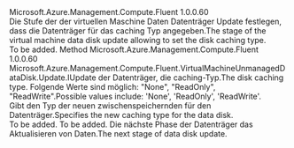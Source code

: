 <Type Name="IWithDiskCaching" FullName="Microsoft.Azure.Management.Compute.Fluent.VirtualMachineUnmanagedDataDisk.Update.IWithDiskCaching">
  <TypeSignature Language="C#" Value="public interface IWithDiskCaching" />
  <TypeSignature Language="ILAsm" Value=".class public interface auto ansi abstract IWithDiskCaching" />
  <TypeSignature Language="DocId" Value="T:Microsoft.Azure.Management.Compute.Fluent.VirtualMachineUnmanagedDataDisk.Update.IWithDiskCaching" />
  <TypeSignature Language="VB.NET" Value="Public Interface IWithDiskCaching" />
  <TypeSignature Language="F#" Value="type IWithDiskCaching = interface" />
  <AssemblyInfo>
    <AssemblyName>Microsoft.Azure.Management.Compute.Fluent</AssemblyName>
    <AssemblyVersion>1.0.0.60</AssemblyVersion>
  </AssemblyInfo>
  <Interfaces />
  <Docs>
    <summary>
            <span data-ttu-id="528cf-101">Die Stufe der der virtuellen Maschine Daten Datenträger Update festlegen, dass die Datenträger für das caching Typ angegeben.</span><span class="sxs-lookup"><span data-stu-id="528cf-101">The stage of the virtual machine data disk update allowing to set the disk caching type.</span></span>
            </summary>
    <remarks>To be added.</remarks>
  </Docs>
  <Members>
    <Member MemberName="WithCaching">
      <MemberSignature Language="C#" Value="public Microsoft.Azure.Management.Compute.Fluent.VirtualMachineUnmanagedDataDisk.Update.IUpdate WithCaching (Microsoft.Azure.Management.Compute.Fluent.Models.CachingTypes cachingType);" />
      <MemberSignature Language="ILAsm" Value=".method public hidebysig newslot virtual instance class Microsoft.Azure.Management.Compute.Fluent.VirtualMachineUnmanagedDataDisk.Update.IUpdate WithCaching(valuetype Microsoft.Azure.Management.Compute.Fluent.Models.CachingTypes cachingType) cil managed" />
      <MemberSignature Language="DocId" Value="M:Microsoft.Azure.Management.Compute.Fluent.VirtualMachineUnmanagedDataDisk.Update.IWithDiskCaching.WithCaching(Microsoft.Azure.Management.Compute.Fluent.Models.CachingTypes)" />
      <MemberSignature Language="VB.NET" Value="Public Function WithCaching (cachingType As CachingTypes) As IUpdate" />
      <MemberSignature Language="F#" Value="abstract member WithCaching : Microsoft.Azure.Management.Compute.Fluent.Models.CachingTypes -&gt; Microsoft.Azure.Management.Compute.Fluent.VirtualMachineUnmanagedDataDisk.Update.IUpdate" Usage="iWithDiskCaching.WithCaching cachingType" />
      <MemberType>Method</MemberType>
      <AssemblyInfo>
        <AssemblyName>Microsoft.Azure.Management.Compute.Fluent</AssemblyName>
        <AssemblyVersion>1.0.0.60</AssemblyVersion>
      </AssemblyInfo>
      <ReturnValue>
        <ReturnType>Microsoft.Azure.Management.Compute.Fluent.VirtualMachineUnmanagedDataDisk.Update.IUpdate</ReturnType>
      </ReturnValue>
      <Parameters>
        <Parameter Name="cachingType" Type="Microsoft.Azure.Management.Compute.Fluent.Models.CachingTypes" />
      </Parameters>
      <Docs>
        <param name="cachingType"><span data-ttu-id="528cf-102">der Datenträger, die caching-Typ.</span><span class="sxs-lookup"><span data-stu-id="528cf-102">The disk caching type.</span></span> <span data-ttu-id="528cf-103">Folgende Werte sind möglich: "None", "ReadOnly", "ReadWrite".</span><span class="sxs-lookup"><span data-stu-id="528cf-103">Possible values include: 'None', 'ReadOnly', 'ReadWrite'.</span></span></param>
        <summary>
            <span data-ttu-id="528cf-104">Gibt den Typ der neuen zwischenspeichernden für den Datenträger.</span><span class="sxs-lookup"><span data-stu-id="528cf-104">Specifies the new caching type for the data disk.</span></span>
            </summary>
        <returns>To be added.</returns>
        <remarks>To be added.</remarks>
        <return><span data-ttu-id="528cf-105">Die nächste Phase der Datenträger das Aktualisieren von Daten.</span><span class="sxs-lookup"><span data-stu-id="528cf-105">The next stage of data disk update.</span></span></return>
      </Docs>
    </Member>
  </Members>
</Type>